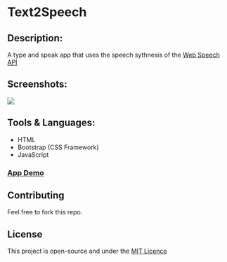 # Text2Speech

## Description:

A type and speak app that uses the speech sythnesis of the <a href="https://developer.mozilla.org/en-US/docs/Web/API/Web_Speech_API">Web Speech API</a>

## Screenshots:

<img src="https://i.ibb.co/qyh1ccw/Screenshot-14.png">

## Tools & Languages:

- HTML
- Bootstrap (CSS Framework)
- JavaScript

### <a href="">App Demo</a>

## Contributing

Feel free to fork this repo.

## License

This project is open-source and under the <a href="https://opensource.org/licenses/MIT">MIT Licence</a>
